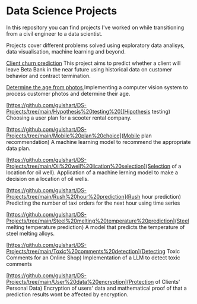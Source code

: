 # Data Science Projects


In this repository you can find projects I've worked on while transitioning from a civil engineer to a data scientist.

Projects cover different problems solved using exploratory data analisys, data visualisation, machine learning and beyond.

[Client churn prediction](https://github.com/gulshart/DS-Projects/tree/main/Bank%20client's%20churn%20) This project aims to predict whether a client will leave Beta Bank in the near future using historical data on customer behavior and contract termination.    

[Determine the age from photos ](https://github.com/gulshart/DS-Projects/tree/main/Determine%20the%20customers's%20age) Implementing a computer vision system to process customer photos and determine their age.   

[https://github.com/gulshart/DS-Projects/tree/main/Hypothesis%20testing%20](Hipothesis testing) Choosing a user plan for a scooter rental company.  

[https://github.com/gulshart/DS-Projects/tree/main/Mobile%20plan%20choice](Mobile plan recommendation) A machine learning model to recommend the appropriate data plan.  
  
[https://github.com/gulshart/DS-Projects/tree/main/Oil%20well%20lication%20selection](Selection of a location for oil well). Application of a machine lerning model to make a decision on a location of oil wells.  

[https://github.com/gulshart/DS-Projects/tree/main/Rush%20hour%20prediction](Rush hour prediction)  Predicting the number of taxi orders for the next hour using time series  

[https://github.com/gulshart/DS-Projects/tree/main/Steel%20melting%20temperature%20prediction](Steel melting temperature prediction) A model that predicts the temperature of steel melting alloys.

[https://github.com/gulshart/DS-Projects/tree/main/Toxic%20comments%20detection](Detecting Toxic Comments for an Online Shop)  Implementation of a LLM to detect toxic comments

[https://github.com/gulshart/DS-Projects/tree/main/User%20data%20encryption](Protection of Clients' Personal Data) Encryption of users' data and mathematical proof of that a prediction results wont be affected by encryption. 











